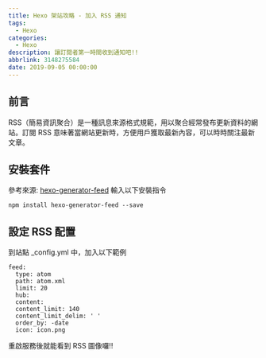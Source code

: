 ```yaml
---
title: Hexo 架站攻略 - 加入 RSS 通知
tags:
  - Hexo
categories:
  - Hexo
description: 讓訂閱者第一時間收到通知吧!!
abbrlink: 3148275584
date: 2019-09-05 00:00:00
---
```

## 前言
RSS（簡易資訊聚合）是一種訊息來源格式規範，用以聚合經常發布更新資料的網站。訂閱 RSS 意味著當網站更新時，方便用戶獲取最新內容，可以時時關注最新文章。
<!-- more -->
## 安裝套件
參考來源: [hexo-generator-feed](https://github.com/hexojs/hexo-generator-feed)
輸入以下安裝指令
```
npm install hexo-generator-feed --save
```
## 設定 RSS 配置
到站點 _config.yml 中，加入以下範例
```
feed:
  type: atom
  path: atom.xml
  limit: 20
  hub:
  content:
  content_limit: 140
  content_limit_delim: ' '
  order_by: -date
  icon: icon.png
```
重啟服務後就能看到 RSS 圖像囉!!